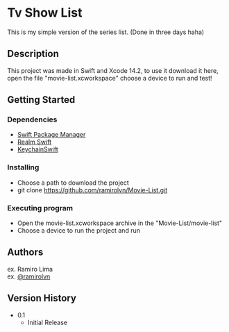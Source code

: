 # Tv Show List

This is my simple version of the series list. (Done in three days haha)

## Description

This project was made in Swift and Xcode 14.2, to use it download it here, open the file "movie-list.xcworkspace" choose a device to run and test!

## Getting Started

### Dependencies

* [Swift Package Manager](https://www.swift.org/package-manager/)
* [Realm Swift](https://github.com/realm/realm-swift)
* [KeychainSwift](https://github.com/evgenyneu/keychain-swift.git)

### Installing

* Choose a path to download the project
* git clone https://github.com/ramirolvn/Movie-List.git

### Executing program

* Open the movie-list.xcworkspace archive in the "Movie-List/movie-list"
* Choose a device to run the project and run

## Authors


ex. Ramiro Lima  
ex. [@ramirolvn](https://github.com/ramirolvn)

## Version History

* 0.1
    * Initial Release
